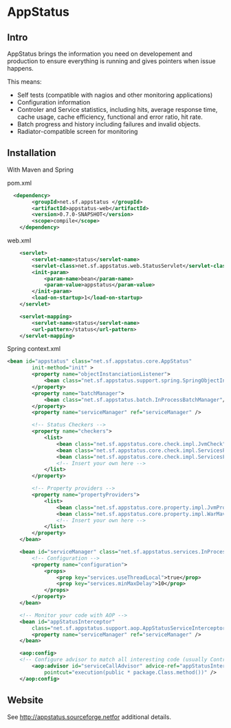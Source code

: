 AppStatus
=========
## Intro 

AppStatus brings the information you need on developement and production to ensure everything is running and gives pointers when issue happens. 

This means: 
* Self tests  (compatible with nagios and other monitoring applications)
* Configuration information
* Controler and Service statistics, including hits, average response time, cache usage, cache efficiency, functional and error ratio, hit rate. 
* Batch progress and history including failures and invalid objects. 
* Radiator-compatible screen for monitoring


## Installation 

With Maven and Spring 

pom.xml
```xml
  <dependency>
    	<groupId>net.sf.appstatus </groupId>
    	<artifactId>appstatus-web</artifactId>
    	<version>0.7.0-SNAPSHOT</version>
    	<scope>compile</scope>
    </dependency>
``` 


web.xml
```xml
	<servlet>
		<servlet-name>status</servlet-name>
		<servlet-class>net.sf.appstatus.web.StatusServlet</servlet-class>
		<init-param>
			<param-name>bean</param-name>
			<param-value>appstatus</param-value>
		</init-param>
		<load-on-startup>1</load-on-startup>
	</servlet>

	<servlet-mapping>
		<servlet-name>status</servlet-name>
		<url-pattern>/status</url-pattern>
	</servlet-mapping>
```

Spring context.xml

```xml
<bean id="appstatus" class="net.sf.appstatus.core.AppStatus"
		init-method="init" >
		<property name="objectInstanciationListener">
			<bean class="net.sf.appstatus.support.spring.SpringObjectInstantiationListener" />
		</property>
		<property name="batchManager">
			<bean class="net.sf.appstatus.batch.InProcessBatchManager"/>
		</property>
		<property name="serviceManager" ref="serviceManager" />

		<!-- Status Checkers -->
		<property name="checkers">
			<list>
				<bean class="net.sf.appstatus.core.check.impl.JvmCheck" />
				<bean class="net.sf.appstatus.core.check.impl.ServicesPerformanceCheck" />
				<bean class="net.sf.appstatus.core.check.impl.ServicesFailureCheck" />
				<!-- Insert your own here -->
			</list>
		</property>

		<!-- Property providers -->
		<property name="propertyProviders">
			<list>
				<bean class="net.sf.appstatus.core.property.impl.JvmPropertyProvider" />
				<bean class="net.sf.appstatus.core.property.impl.WarMavenVersionProvider" />
				<!-- Insert your own here -->
			</list>
		</property>
	</bean>

	<bean id="serviceManager" class="net.sf.appstatus.services.InProcessServiceManager">
		<!-- Configuration -->
		<property name="configuration">
			<props>
				<prop key="services.useThreadLocal">true</prop>
				<prop key="services.minMaxDelay">10</prop>
			</props>
		</property>
	</bean>

	<!-- Monitor your code with AOP -->
	<bean id="appStatusInterceptor"
		class="net.sf.appstatus.support.aop.AppStatusServiceInterceptor">
		<property name="serviceManager" ref="serviceManager" />
	</bean>

	<aop:config>
	<!-- Configure advisor to match all interesting code (usually Controlers, Services)-->
		<aop:advisor id="serviceCallAdvisor" advice-ref="appStatusInterceptor"
			pointcut="execution(public * package.Class.method())" />
	</aop:config>
```

## Website 

See http://appstatus.sourceforge.netfor additional details. 
